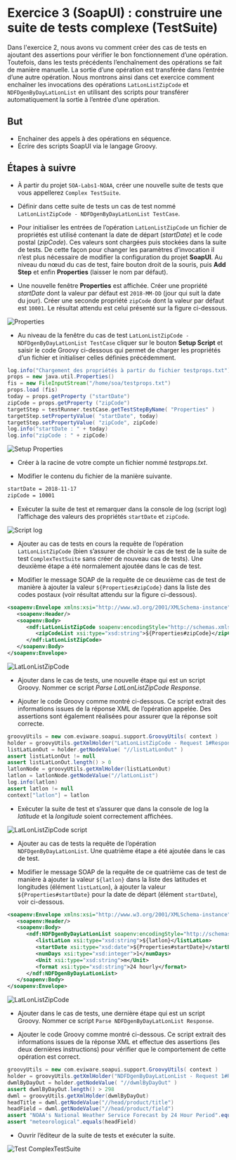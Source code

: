 # Exercice 3 (SoapUI) : construire une suite de tests complexe (TestSuite)

Dans l'exercice 2, nous avons vu comment créer des cas de tests en ajoutant des assertions pour vérifier le bon fonctionnement d’une opération. Toutefois, dans les tests précédents l’enchaînement des opérations se fait de manière manuelle. La sortie d’une opération est transférée dans l’entrée d’une autre opération. Nous montrons ainsi dans cet exercice comment enchaîner les invocations des opérations `LatLonListZipCode` et `NDFDgenByDayLatLonList` en utilisant des scripts pour transférer automatiquement la sortie à l’entrée d’une opération.

## But

* Enchainer des appels à des opérations en séquence.
* Écrire des scripts SoapUI via le langage Groovy.

## Étapes à suivre

* À partir du projet `SOA-Labs1-NOAA`, créer une nouvelle suite de tests que vous appellerez `Complex TestSuite`.

* Définir dans cette suite de tests un cas de test nommé `LatLonListZipCode - NDFDgenByDayLatLonList TestCase`.

* Pour initialiser les entrées de l’opération `LatLonListZipCode` un fichier de propriétés est utilisé contenant la date de départ (*startDate*) et le code postal (*zipCode*). Ces valeurs sont chargées puis stockées dans la suite de tests. De cette façon pour changer les paramètres d’invocation il n’est plus nécessaire de modifier la configuration du projet **SoapUI**. Au niveau du nœud du cas de test, faire bouton droit de la souris, puis **Add Step** et enfin **Properties** (laisser le nom par défaut).

* Une nouvelle fenêtre **Properties** est affichée. Créer une propriété *startDate* dont la valeur par défaut est `2018-MM-DD` (jour qui suit la date du jour). Créer une seconde propriété `zipCode` dont la valeur par défaut est `10001`. Le résultat attendu est celui présenté sur la figure ci-dessous.

![Properties](./images/ex3-properties.png "Properties")

* Au niveau de la fenêtre du cas de test `LatLonListZipCode - NDFDgenByDayLatLonList TestCase` cliquer sur le bouton **Setup Script** et saisir le code Groovy ci-dessous qui permet de charger les propriétés d’un fichier et initialiser celles définies précédemment.

```groovy
log.info("Chargement des propriétés à partir du fichier testprops.txt")
props = new java.util.Properties()
fis = new FileInputStream("/home/soa/testprops.txt")
props.load (fis)
today = props.getProperty ("startDate")
zipCode = props.getProperty ("zipCode")
targetStep = testRunner.testCase.getTestStepByName( "Properties" )
targetStep.setPropertyValue( "startDate", today)
targetStep.setPropertyValue( "zipCode", zipCode)
log.info("startDate : " + today)
log.info("zipCode : " + zipCode)
```

![Setup Properties](./images/ex3-setup_properties.png "Setup Properties")

* Créer à la racine de votre compte un fichier nommé *testprops.txt*.

* Modifier le contenu du fichier de la manière suivante.

```bash
startDate = 2018-11-17
zipCode = 10001
```

* Exécuter la suite de test et remarquer dans la console de log (script log) l’affichage des valeurs des propriétés `startDate` et `zipCode`.

![Script log](./images/ex3-script_log.png "Script log")

* Ajouter au cas de tests en cours la requête de l’opération `LatLonListZipCode` (bien s’assurer de choisir le cas de test de la suite de test `ComplexTestSuite` sans créer de nouveau cas de tests). Une deuxième étape a été normalement ajoutée dans le cas de test.

* Modifier le message SOAP de la requête de ce deuxième cas de test de manière à ajouter la valeur `${Properties#zipCode}` dans la liste des codes postaux (voir résultat attendu sur la figure ci-dessous).

```xml
<soapenv:Envelope xmlns:xsi="http://www.w3.org/2001/XMLSchema-instance" xmlns:xsd="http://www.w3.org/2001/XMLSchema" xmlns:soapenv="http://schemas.xmlsoap.org/soap/envelope/" xmlns:ndf="https://graphical.weather.gov/xml/DWMLgen/wsdl/ndfdXML.wsdl">
   <soapenv:Header/>
   <soapenv:Body>
      <ndf:LatLonListZipCode soapenv:encodingStyle="http://schemas.xmlsoap.org/soap/encoding/">
         <zipCodeList xsi:type="xsd:string">${Properties#zipCode}</zipCodeList>
      </ndf:LatLonListZipCode>
   </soapenv:Body>
</soapenv:Envelope>
```

![LatLonListZipCode](./images/ex3-latlonlistzipcode.png "LatLonListZipCode")

* Ajouter dans le cas de tests, une nouvelle étape qui est un script Groovy. Nommer ce script _Parse LatLonListZipCode Response_.

* Ajouter le code Groovy comme montré ci-dessous. Ce script extrait des informations issues de la réponse XML de l’opération appelée. Des assertions sont également réalisées pour assurer que la réponse soit correcte.

```groovy
groovyUtils = new com.eviware.soapui.support.GroovyUtils( context )
holder = groovyUtils.getXmlHolder("LatLonListZipCode - Request 1#Response" )
listLatLonOut = holder.getNodeValue( "//listLatLonOut" )
assert listLatLonOut != null
assert listLatLonOut.length() > 0
latlonNode = groovyUtils.getXmlHolder(listLatLonOut)
latlon = latlonNode.getNodeValue("//latLonList")
log.info(latlon)
assert latlon != null
context["latlon"] = latlon
```

* Exécuter la suite de test et s’assurer que dans la console de log la *latitude* et la *longitude* soient correctement affichées.

![LatLonListZipCode script](./images/ex3-script2_log.png "LatLonListZipCode script")

* Ajouter au cas de tests la requête de l’opération `NDFDgenByDayLatLonList`. Une quatrième étape a été ajoutée dans le cas de test.

* Modifier le message SOAP de la requête de ce quatrième cas de test de manière à ajouter la valeur `${latlon}` dans la liste des latitudes et longitudes (élément `listLatLon`), à ajouter la valeur `${Properties#startDate}` pour la date de départ (élément `startDate`), voir ci-dessous.

```xml
<soapenv:Envelope xmlns:xsi="http://www.w3.org/2001/XMLSchema-instance" xmlns:xsd="http://www.w3.org/2001/XMLSchema" xmlns:soapenv="http://schemas.xmlsoap.org/soap/envelope/" xmlns:ndf="https://graphical.weather.gov/xml/DWMLgen/wsdl/ndfdXML.wsdl">
   <soapenv:Header/>
   <soapenv:Body>
      <ndf:NDFDgenByDayLatLonList soapenv:encodingStyle="http://schemas.xmlsoap.org/soap/encoding/">
         <listLatLon xsi:type="xsd:string">${latlon}</listLatLon>
         <startDate xsi:type="xsd:date">${Properties#startDate}</startDate>
         <numDays xsi:type="xsd:integer">1</numDays>
         <Unit xsi:type="xsd:string">m</Unit>
         <format xsi:type="xsd:string">24 hourly</format>
      </ndf:NDFDgenByDayLatLonList>
   </soapenv:Body>
</soapenv:Envelope>
```

![LatLonListZipCode](./images/ex3-ndfdgenbydaylatlonlist.png "LatLonListZipCode")

* Ajouter dans le cas de tests, une dernière étape qui est un script Groovy. Nommer ce script `Parse NDFDgenByDayLatLonList Response`.

* Ajouter le code Groovy comme montré ci-dessous. Ce script extrait des informations issues de la réponse XML et effectue des assertions (les deux dernières instructions) pour vérifier que le comportement de cette opération est correct.

```groovy
groovyUtils = new com.eviware.soapui.support.GroovyUtils( context )
holder = groovyUtils.getXmlHolder("NDFDgenByDayLatLonList - Request 1#Response" )
dwmlByDayOut = holder.getNodeValue( "//dwmlByDayOut" )
assert dwmlByDayOut.length() > 298
dwml = groovyUtils.getXmlHolder(dwmlByDayOut)
headTitle = dwml.getNodeValue("//head/product/title")
headField = dwml.getNodeValue("//head/product/field")
assert "NOAA's National Weather Service Forecast by 24 Hour Period".equals(headTitle)
assert "meteorological".equals(headField)
```

* Ouvrir l’éditeur de la suite de tests et exécuter la suite.

![Test ComplexTestSuite](./images/ex3-testcomplexsuite.png "Test ComplexTestSuite")
